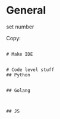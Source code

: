 # General
set number


Copy:
```set number

# Make IDE


# Code level stuff
## Python


## Golang



## JS




